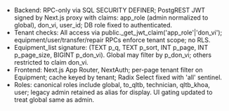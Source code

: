 - Backend: RPC-only via SQL SECURITY DEFINER; PostgREST JWT signed by Next.js proxy with claims: app_role (admin normalized to global), don_vi, user_id; DB role fixed to authenticated.
- Tenant checks: All access via public._get_jwt_claim('app_role'|'don_vi'); equipment/user/transfer/repair RPCs enforce tenant scope; no RLS.
- Equipment_list signature: (TEXT p_q, TEXT p_sort, INT p_page, INT p_page_size, BIGINT p_don_vi). Global may filter by p_don_vi; others restricted to claim don_vi.
- Frontend: Next.js App Router, NextAuth; per-page tenant filter on Equipment; cache keyed by tenant; Radix Select fixed with 'all' sentinel.
- Roles: canonical roles include global, to_qltb, technician, qltb_khoa, user; legacy admin retained as alias for display. UI gating updated to treat global same as admin.